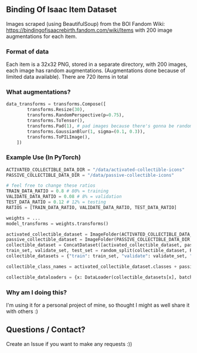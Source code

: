 ## Binding Of Isaac Item Dataset
Images scraped (using BeautifulSoup) from the BOI Fandom Wiki: https://bindingofisaacrebirth.fandom.com/wiki/Items with 200 image augmentations for each item.

### Format of data
Each item is a 32x32 PNG, stored in a separate directory, with 200 images, each image has random augmentations. (Augmentations done because of limited data available).
There are 720 items in total

### What augmentations?
```python
data_transforms = transforms.Compose([
        transforms.Resize(30), 
        transforms.RandomPerspective(p=0.75), 
        transforms.ToTensor(),
        transforms.Pad(1), # pad images because there's gonna be random pixels around the item (unlikely to be by itself)
        transforms.GaussianBlur(1, sigma=(0.1, 0.3)),
        transforms.ToPILImage(),
    ])
```

### Example Use (In PyTorch)
```python
ACTIVATED_COLLECTIBLE_DATA_DIR = "/data/activated-collectible-icons"
PASSIVE_COLLECTIBLE_DATA_DIR = "/data/passive-collectible-icons"

# feel free to change these ratios
TRAIN_DATA_RATIO = 0.8 # 80% = training
VALIDATE_DATA_RATIO = 0.08 # 8% = validation
TEST_DATA_RATIO = 0.12 # 12% = testing
RATIOS = [TRAIN_DATA_RATIO, VALIDATE_DATA_RATIO, TEST_DATA_RATIO]

weights = ...
model_transforms = weights.transforms() 

activated_collectible_dataset = ImageFolder(ACTIVATED_COLLECTIBLE_DATA_DIR, model_transforms)
passive_collectible_dataset = ImageFolder(PASSIVE_COLLECTIBLE_DATA_DIR, model_transforms)
collectible_dataset = ConcatDataset([activated_collectible_dataset, passive_collectible_dataset]) # we're only training a single model, so combine datasets
train_set, validate_set, test_set = random_split(collectible_dataset, RATIOS)
collectible_datasets = {"train": train_set, "validate": validate_set, "test": test_set}

collectible_class_names = activated_collectible_dataset.classes + passive_collectible_dataset.classes

collectible_dataloaders = {x: DataLoader(collectible_datasets[x], batch_size=32, shuffle=True) for x in ["train", "validate", "test"]}
```


### Why am I doing this?
I'm using it for a personal project of mine, so thought I might as well share it with others :)

## Questions / Contact?
Create an Issue if you want to make any requests :))
